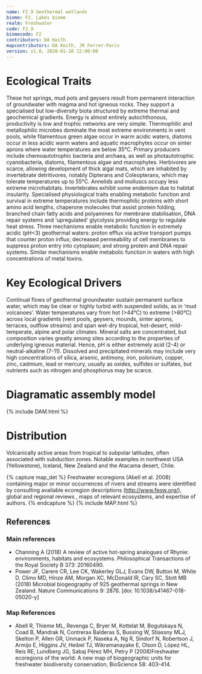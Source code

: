 ```yaml
---
name: F2.9 Geothermal wetlands
biome: F2. Lakes biome
realm: Freshwater
code: F2.9
biomecode: F2
contributors: DA Keith
mapcontributors: DA Keith, JR Ferrer-Paris
version: v1.0, 2020-01-20 12:00:00
---
```

# Ecological Traits
 
 These hot springs, mud pots and geysers result from permanent interaction of groundwater with magma and hot igneous rocks. They support a specialised but low-diversity biota structured by extreme thermal and geochemical gradients. Energy is almost entirely autochthonous, productivity is low and trophic networks are very simple. Thermophilic and metallophilic microbes dominate the most extreme environments in vent pools, while filamentous green algae occur in warm acidic waters, diatoms occur in less acidic warm waters and aquatic macrophytes occur on sinter aprons where water temperatures are below 35°C. Primary producers include chemoautotrophic bacteria and archaea, as well as photautotrophic cyanobacteria, diatoms, filamentous algae and macrophytes. Herbivores are scarce, allowing development of thick algal mats, which are inhabited by invertebrate detritivores, notably Dipterans and Coleopterans, which may tolerate temperatures up to 55°C. Annelids and molluscs occupy less extreme microhabitats. Invertebrates exhibit some endemism due to habitat insularity. Specialised physiological traits enabling metabolic function and survival in extreme temperatures include thermophilic proteins with short amino acid lengths, chaperone molecules that assist protein folding, branched chain fatty acids and polyamines for membrane stabilisation, DNA repair systems and ‘upregulated’ glycolysis providing energy to regulate heat stress. Three mechanisms enable metabolic function in extremely acidic (pH<3) geothermal waters: proton efflux via active transport pumps that counter proton influx; decreased permeability of cell membranes to suppress proton entry into cytoplasm; and strong protein and DNA repair systems. Similar mechanisms enable metabolic function in waters with high concentrations of metal toxins.
 
# Key Ecological Drivers
 
Continual flows of geothermal groundwater sustain permanent surface water, which may be clear or highly turbid with suspended solids, as in ‘mud volcanoes’. Water temperatures vary from hot (>44°C) to extreme (>80°C) across local gradients (vent pools, geysers, mounds, sinter aprons, terraces, outflow streams) and span wet-dry tropical, hot-desert, mild-temperate, alpine and polar climates. Mineral salts are concentrated, but composition varies greatly among sites according to the properties of underlying igneous material. Hence, pH is either extremely acid (2-4) or neutral-alkaline (7-11). Dissolved and precipitated minerals may include very high concentrations of silica, arsenic, antimony, iron, polonium, copper, zinc, cadmium, lead or mercury, usually as oxides, sulfides or sulfates, but nutrients such as nitrogen and phosphorus may be scarce.
 
# Diagramatic assembly model
 
{% include DAM.html %}
 
# Distribution
 
Volcanically active areas from tropical to subpolar latitudes, often associated with subduction zones. Notable examples in northwest USA (Yellowstone), Iceland, New Zealand and the Atacama desert, Chile.

{% capture map_det %}
Freshwater ecoregions (Abell et al. 2008) containing major or minor occurrences of rivers and streams were identified by consulting available ecoregion descriptions (http://www.feow.org/),  global and regional reviews , maps of relevant ecosystems, and expertise of authors.
{% endcapture %}
{% include MAP.html %}

## References
### Main references
* Channing A (2018) A review of active hot-spring analogues of Rhynie: environments, habitats and ecosystems. Philosophical Transactions of the Royal Society B 373: 20160490.
* Power JF, Carere CR, Lee CK, Wakerley GLJ, Evans DW, Button M, White D, Climo MD, Hinze AM, Morgan XC, McDonald IR, Cary SC, Stott MB (2018) Microbial biogeography of 925 geothermal springs in New Zealand. Nature Communications 9: 2876. [doi: 10.1038/s41467-018-05020-y]
### Map References
* Abell R, Thieme ML, Revenga C, Bryer M, Kottelat M, Bogutskaya N, Coad B, Mandrak N, Contreras Balderas S, Bussing W, Stiassny MLJ, Skelton P, Allen GR, Unmack P, Naseka A, Ng R, Sindorf N, Robertson J, Armijo E, Higgins JV, Heibel TJ, Wikramanayake E, Olson D, López HL, Reis RE, Lundberg JG, Sabaj Pérez MH, Petry P (2008)Freshwater ecoregions of the world: A new map of biogeographic units for freshwater biodiversity conservation, BioScience 58: 403–414.
